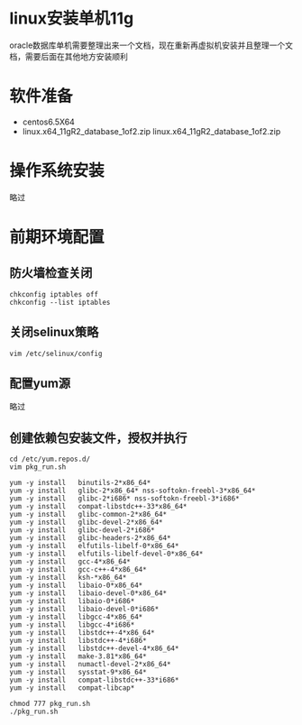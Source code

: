 ﻿linux安装单机11g
========

oracle数据库单机需要整理出来一个文档，现在重新再虚拟机安装并且整理一个文档，需要后面在其他地方安装顺利

# 软件准备

*	centos6.5X64
*	linux.x64_11gR2_database_1of2.zip linux.x64_11gR2_database_1of2.zip

# 操作系统安装

略过

# 前期环境配置

## 防火墙检查关闭

	chkconfig iptables off
	chkconfig --list iptables

## 关闭selinux策略

	vim /etc/selinux/config

## 配置yum源

略过

## 创建依赖包安装文件，授权并执行

	cd /etc/yum.repos.d/
	vim pkg_run.sh

	yum -y install   binutils-2*x86_64*
	yum -y install   glibc-2*x86_64* nss-softokn-freebl-3*x86_64*
	yum -y install   glibc-2*i686* nss-softokn-freebl-3*i686*
	yum -y install   compat-libstdc++-33*x86_64*
	yum -y install   glibc-common-2*x86_64*
	yum -y install   glibc-devel-2*x86_64*
	yum -y install   glibc-devel-2*i686*
	yum -y install   glibc-headers-2*x86_64*
	yum -y install   elfutils-libelf-0*x86_64*
	yum -y install   elfutils-libelf-devel-0*x86_64*
	yum -y install   gcc-4*x86_64*
	yum -y install   gcc-c++-4*x86_64*
	yum -y install   ksh-*x86_64*
	yum -y install   libaio-0*x86_64*
	yum -y install   libaio-devel-0*x86_64*
	yum -y install   libaio-0*i686*
	yum -y install   libaio-devel-0*i686*
	yum -y install   libgcc-4*x86_64*
	yum -y install   libgcc-4*i686*
	yum -y install   libstdc++-4*x86_64*
	yum -y install   libstdc++-4*i686*
	yum -y install   libstdc++-devel-4*x86_64*
	yum -y install   make-3.81*x86_64*
	yum -y install   numactl-devel-2*x86_64*
	yum -y install   sysstat-9*x86_64*
	yum -y install   compat-libstdc++-33*i686*
	yum -y install   compat-libcap*

	chmod 777 pkg_run.sh
	./pkg_run.sh